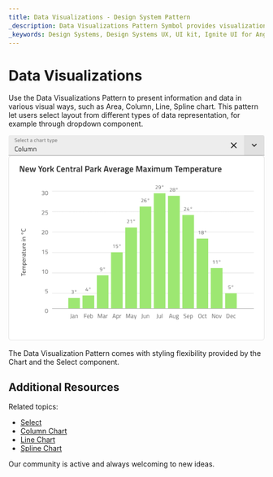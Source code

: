 ```yaml
---
title: Data Visualizations - Design System Pattern
_description: Data Visualizations Pattern Symbol provides visualization of data or information in various layouts and representations.
_keywords: Design Systems, Design Systems UX, UI kit, Ignite UI for Angular, Angular, Angular Design System, Design Kits for Angular, Figma, Figma to Angular, Export code from Figma, Figma HTML, Figma to HTML, Figma UI kits
---
```


# Data Visualizations

Use the Data Visualizations Pattern to present information and data in various visual ways, such as Area, Column, Line, Spline chart. This pattern let users select layout from different types of data representation, for example through dropdown component.

<img class="responsive-img" src="../images/data_visualizations.png" srcset="../images/data_visualizations@2x.png 2x" />

The Data Visualization Pattern comes with styling flexibility provided by the Chart and the Select component.

## Additional Resources

Related topics:

- [Select](../components/select.md)
- [Column Chart](../components/column-chart.md)
- [Line Chart](../components/line-chart.md)
- [Spline Chart](../components/spline-chart.md)
  <div class="divider--half"></div>

Our community is active and always welcoming to new ideas.


